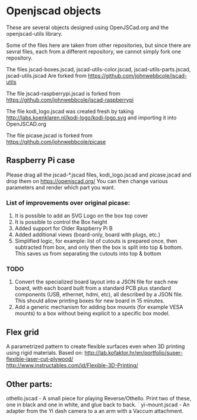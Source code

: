 Openjscad objects
=================
These are several objects designed using OpenJSCad.org and the openjscad-utils library.

Some of the files here are taken from other repositories, but since there are sevral files, each from a different repository, we cannot simply fork one repository.

The files jscad-boxes.jscad, jscad-utils-color.jscad, jscad-utils-parts.jscad, jscad-utils.jscad Are forked from https://github.com/johnwebbcole/jscad-utils

The file jscad-raspberrypi.jscad is forked from https://github.com/johnwebbcole/jscad-raspberrypi

The file kodi_logo.jscad was created fresh by taking http://labs.koenklaren.nl/kodi-logo/kodi-logo.svg and importing it into OpenJSCAD.org

The file picase.jscad is forked from https://github.com/johnwebbcole/picase

Raspberry Pi case
-----------------
Please drag all the jscad-*.jscad files, kodi_logo.jscad and picase.jscad and drop them on https://openjscad.org/
You can then change various parameters and render which part you want.

### List of improvements over original picase:
1. It is possible to add an SVG Logo on the box top cover
2. It is possible to control the Box height
3. Added support for Older Raspberry Pi B
4. Added additional views (board-only, board with plugs, etc.)
5. Simplified logic, for example: list of cutouts is prepared once, then subtracted from box, and only then the box is split into top & bottom. This saves us from separating the cutouts into top & bottom

### TODO
1. Convert the specialized board layout into a JSON file for each new board, with each board built from a standard PCB plus standard components (USB, ethernet, hdmi, etc), all described by a JSON file.
This should allow printing boxes for new board in 15 minutes.
2. Add a generic mechanism for adding box mounts (for example VESA mounts) to a box without being explicit to a specific box model.

Flex grid
---------
A parametrized pattern to create flexible surfaces even when 3D printing using rigid materials.
Based on:
http://lab.kofaktor.hr/en/portfolio/super-flexible-laser-cut-plywood/  
http://www.instructables.com/id/Flexible-3D-Printing/

Other parts:
------------
othello.jscad - A small piece for playing Reverse/Othello. Print two of these, one in black and one in white, and glue back to back. `
yi-mount.jscad - An adapter from the Yi dash camera to a an arm with a Vaccum  attachment.
